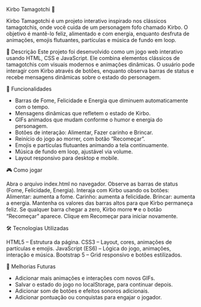 Kirbo Tamagotchi 🐾

Kirbo Tamagotchi é um projeto interativo inspirado nos clássicos tamagotchis, onde você cuida de um personagem fofo chamado Kirbo. O objetivo é mantê-lo feliz, alimentado e com energia, enquanto desfruta de animações, emojis flutuantes, partículas e música de fundo em loop.

📝 Descrição
Este projeto foi desenvolvido como um jogo web interativo usando HTML, CSS e JavaScript. Ele combina elementos clássicos de tamagotchis com visuais modernos e animações dinâmicas. O usuário pode interagir com Kirbo através de botões, enquanto observa barras de status e recebe mensagens dinâmicas sobre o estado do personagem.

🎯 Funcionalidades

- Barras de Fome, Felicidade e Energia que diminuem automaticamente com o tempo.
- Mensagens dinâmicas que refletem o estado de Kirbo.
- GIFs animados que mudam conforme o humor e energia do personagem.
- Botões de interação: Alimentar, Fazer carinho e Brincar.
- Reinício do jogo ao morrer, com botão “Recomeçar”.
- Emojis e partículas flutuantes animando a tela continuamente.
- Música de fundo em loop, ajustável via volume.
- Layout responsivo para desktop e mobile.

🎮 Como jogar

Abra o arquivo index.html no navegador.
Observe as barras de status (Fome, Felicidade, Energia).
Interaja com Kirbo usando os botões:
Alimentar: aumenta a fome.
Carinho: aumenta a felicidade.
Brincar: aumenta a energia.
Mantenha os valores das barras altos para que Kirbo permaneça feliz.
Se qualquer barra chegar a zero, Kirbo morre 💔 e o botão “Recomeçar” aparece.
Clique em Recomeçar para iniciar novamente.

🛠️ Tecnologias Utilizadas

HTML5 – Estrutura da página.
CSS3 – Layout, cores, animações de partículas e emojis.
JavaScript (ES6) – Lógica do jogo, animações, interação e música.
Bootstrap 5 – Grid responsivo e botões estilizados.

📌 Melhorias Futuras

- Adicionar mais animações e interações com novos GIFs.
- Salvar o estado do jogo no localStorage, para continuar depois.
- Adicionar som de botões e efeitos sonoros adicionais.
- Adicionar pontuação ou conquistas para engajar o jogador.
